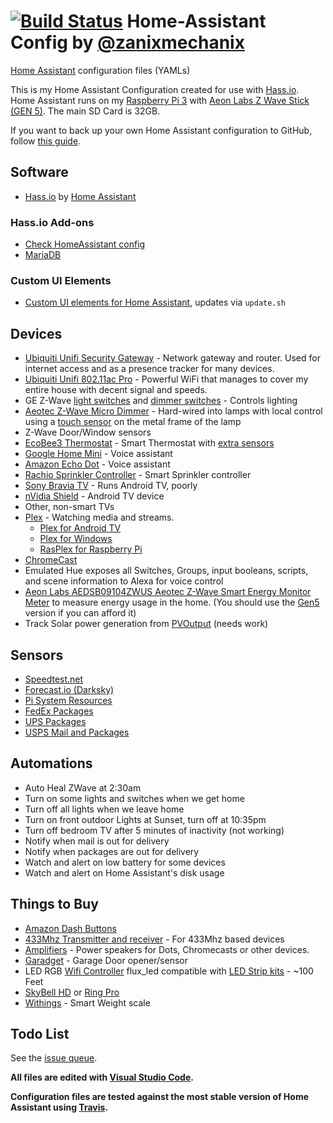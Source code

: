 # [![Build Status](https://travis-ci.org/zanix/home-assistant-config.svg?branch=master)](https://travis-ci.org/zanix/home-assistant-config) Home-Assistant Config by [@zanixmechanix](https://twitter.com/zanixmechanix)

[Home Assistant](https://home-assistant.io) configuration files (YAMLs)

This is my Home Assistant Configuration created for use with [Hass.io](https://home-assistant.io/hassio/).
Home Assistant runs on my [Raspberry Pi 3](http://amzn.to/2e3DOBY) with [Aeon Labs Z Wave Stick (GEN 5)](https://www.amazon.com/dp/B00X0AWA6E). The main SD Card is 32GB.

If you want to back up your own Home Assistant configuration to GitHub, follow [this guide](https://home-assistant.io/docs/ecosystem/backup/backup_github/).

## Software

* [Hass.io](https://home-assistant.io/hassio/) by [Home Assistant](https://home-assistant.io)

### Hass.io Add-ons

* [Check HomeAssistant config](https://home-assistant.io/addons/check_config/)
* [MariaDB](https://home-assistant.io/addons/mariadb/)

### Custom UI Elements

* [Custom UI elements for Home Assistant](https://github.com/andrey-git/home-assistant-custom-ui), updates via `update.sh`

## Devices

* [Ubiquiti Unifi Security Gateway](https://www.amazon.com/dp/B00LV8YZLK) - Network gateway and router. Used for internet access and as a presence tracker for many devices.
* [Ubiquiti Unifi 802.11ac Pro](https://www.amazon.com/dp/B015PRO512) - Powerful WiFi that manages to cover my entire house with decent signal and speeds.
* GE Z-Wave [light switches](https://www.amazon.com/dp/B0035YRCR2) and [dimmer switches](https://www.amazon.com/dp/B006LQFHN2) - Controls lighting
* [Aeotec Z-Wave Micro Dimmer](https://www.amazon.com/dp/B00IRI1CEK) - Hard-wired into lamps with local control using a [touch sensor](https://www.adafruit.com/product/1374) on the metal frame of the lamp
* Z-Wave Door/Window sensors
* [EcoBee3 Thermostat](https://www.amazon.com/dp/B00ZIRV39M) - Smart Thermostat with [extra sensors](https://www.amazon.com/dp/B00NXRYOIQ/)
* [Google Home Mini](https://store.google.com/us/product/google_home_mini) - Voice assistant
* [Amazon Echo Dot](https://www.amazon.com/dp/B01DFKC2SO) - Voice assistant
* [Rachio Sprinkler Controller](https://www.amazon.com/dp/B01D1NMLJU) - Smart Sprinkler controller
* [Sony Bravia TV](https://www.amazon.com/dp/B01MZF81NS/) - Runs Android TV, poorly
* [nVidia Shield](https://www.amazon.com/dp/B01N1NT9Y6/) - Android TV device
* Other, non-smart TVs
* [Plex](https://plex.tv) - Watching media and streams.
  * [Plex for Android TV](https://www.plex.tv/apps/streaming-devices/android-tv/)
  * [Plex for Windows](https://www.plex.tv/apps/computer/windows/)
  * [RasPlex for Raspberry Pi](http://www.rasplex.com)
* [ChromeCast](https://www.google.com/chromecast/)
* Emulated Hue exposes all Switches, Groups, input booleans, scripts, and scene information to Alexa for voice control
* [Aeon Labs AEDSB09104ZWUS Aeotec Z-Wave Smart Energy Monitor Meter](https://www.amazon.com/dp/B00DIBSKFU) to measure energy usage in the home. (You should use the [Gen5](https://www.amazon.com/dp/B00XD8WZX6) version if you can afford it)
* Track Solar power generation from [PVOutput](https://pvoutput.org) (needs work)

## Sensors

* [Speedtest.net](https://home-assistant.io/components/sensor.speedtest/)
* [Forecast.io (Darksky)](https://darksky.net)
* [Pi System Resources](https://home-assistant.io/components/sensor.systemmonitor/)
* [FedEx Packages](https://home-assistant.io/components/sensor.fedex/)
* [UPS Packages](https://home-assistant.io/components/sensor.ups/)
* [USPS Mail and Packages](https://home-assistant.io/components/sensor.usps/)

## Automations

* Auto Heal ZWave at 2:30am
* Turn on some lights and switches when we get home
* Turn off all lights when we leave home
* Turn on front outdoor Lights at Sunset, turn off at 10:35pm
* Turn off bedroom TV after 5 minutes of inactivity (not working)
* Notify when mail is out for delivery
* Notify when packages are out for delivery
* Watch and alert on low battery for some devices
* Watch and alert on Home Assistant's disk usage

## Things to Buy

* [Amazon Dash Buttons](https://www.amazon.com/dp/B01F6ETRNA)
* [433Mhz Transmitter and receiver](https://www.amazon.com/dp/B00M2CUALS) - For 433Mhz based devices
* [Amplifiers](https://www.amazon.com/dp/B006AMF2R8) - Power speakers for Dots, Chromecasts or other devices.
* [Garadget](https://www.amazon.com/dp/B01KUZ2JPS) - Garage Door opener/sensor
* LED RGB [Wifi Controller](https://www.amazon.com/dp/B01JZ2SI6Q) flux_led compatible with [LED Strip kits](https://www.amazon.com/dp/B01CUILC3I) - ~100 Feet
* [SkyBell HD](https://www.amazon.com/dp/B01IAB9ZME) or [Ring Pro](https://www.amazon.com/dp/B01DM6BDA4)
* [Withings](https://www.amazon.com/dp/B01F3LJ2RW) - Smart Weight scale

## Todo List

See the [issue queue](https://github.com/zanix/home-assistant-config/issues).

**All files are edited with [Visual Studio Code](https://code.visualstudio.com).**

**Configuration files are tested against the most stable version of Home Assistant using [Travis](https://travis-ci.org/zanix/home-assistant-config).**
